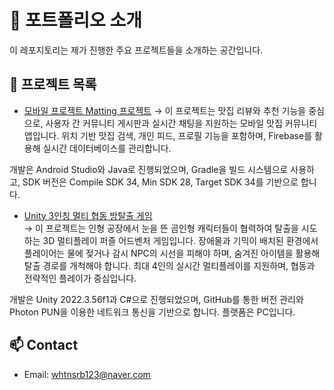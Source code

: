 # 👋 포트폴리오 소개

이 레포지토리는 제가 진행한 주요 프로젝트들을 소개하는 공간입니다.

## 🔗 프로젝트 목록

- [모바일 프로젝트 Matting 프로젝트](https://github.com/whtnsrb123/mobile-project-matting)
 →
 이 프로젝트는 맛집 리뷰와 추천 기능을 중심으로, 사용자 간 커뮤니티 게시판과 실시간 채팅을 지원하는 모바일 맛집 커뮤니티 앱입니다.
위치 기반 맛집 검색, 개인 피드, 프로필 기능을 포함하며, Firebase를 활용해 실시간 데이터베이스를 관리합니다.

개발은 Android Studio와 Java로 진행되었으며, Gradle을 빌드 시스템으로 사용하고,
SDK 버전은 Compile SDK 34, Min SDK 28, Target SDK 34를 기반으로 합니다.

- [Unity 3인칭 멀티 협동 방탈출 게임](https://github.com/whtnsrb123/capstone-2025-17)  
  → 
  이 프로젝트는 인형 공장에서 눈을 뜬 곰인형 캐릭터들이 협력하여 탈출을 시도하는 3D 멀티플레이 퍼즐 어드벤처 게임입니다.
장애물과 기믹이 배치된 환경에서 플레이어는 물에 젖거나 감시 NPC의 시선을 피해야 하며, 숨겨진 아이템을 활용해 탈출 경로를 개척해야 합니다.
최대 4인의 실시간 멀티플레이를 지원하며, 협동과 전략적인 플레이가 중심입니다.

개발은 Unity 2022.3.56f1과 C#으로 진행되었으며, GitHub를 통한 버전 관리와 Photon PUN을 이용한 네트워크 통신을 기반으로 합니다.
플랫폼은 PC입니다.
  

## 📫 Contact

- Email: whtnsrb123@naver.com
